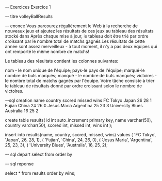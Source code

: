 


-- Exercices
Exercice 1

-- titre
volleyBallResults

-- enonce
Vous parcourez régulièrement le Web à la recherche de nouveaux jeux et ajoutez les résultats de ces jeux au tableau des résultats stocké dans Après chaque mise à jour, le tableau doit être trié par ordre croissant par le nombre total de matchs gagnés.Les résultats de cette année sont assez merveilleux - à tout moment, il n'y a pas deux équipes qui ont remporté le même nombre de matchs!

Le tableau des résultats contient les colonnes suivantes:

nom - le nom unique de l'équipe;
pays-le pays de l'équipe;
marqué-le nombre de buts marqués;
manqué - le nombre de buts manqués;
victoires - le nombre total de matchs gagnés par l'équipe.
Votre tâche consiste à trier le tableau de résultats donné par ordre croissant selon le nombre de victoires.

--sql creation
name	country	scored	missed	wins
FC Tokyo	Japan	26	28	1
Fujian	China	24	26	0
Jesus Maria	Argentina	25	23	3
University Blues	Australia	16	25	2

create table results(
    id int auto_increment primary key,
    name varchar(50),
    country varchar(50),
    scored int,
    missed int, 
    wins int
);

insert into results(name, country, scored, missed, wins)
values
( 'FC Tokyo',	'Japan', 26, 28, 1),
( 'Fujian', 'China', 24, 26, 0),
( 'Jesus Maria', 'Argentina', 25, 23, 3),
( 'University Blues', 'Australia', 16, 25, 2);

-- sql depart
select
from
order by

-- sql reponse

select
    *
from
    results
order by
    wins;

